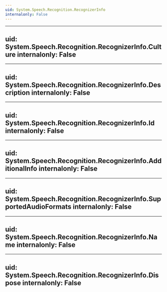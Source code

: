 ```yaml
---
uid: System.Speech.Recognition.RecognizerInfo
internalonly: False
---
```


---
uid: System.Speech.Recognition.RecognizerInfo.Culture
internalonly: False
---

---
uid: System.Speech.Recognition.RecognizerInfo.Description
internalonly: False
---

---
uid: System.Speech.Recognition.RecognizerInfo.Id
internalonly: False
---

---
uid: System.Speech.Recognition.RecognizerInfo.AdditionalInfo
internalonly: False
---

---
uid: System.Speech.Recognition.RecognizerInfo.SupportedAudioFormats
internalonly: False
---

---
uid: System.Speech.Recognition.RecognizerInfo.Name
internalonly: False
---

---
uid: System.Speech.Recognition.RecognizerInfo.Dispose
internalonly: False
---
